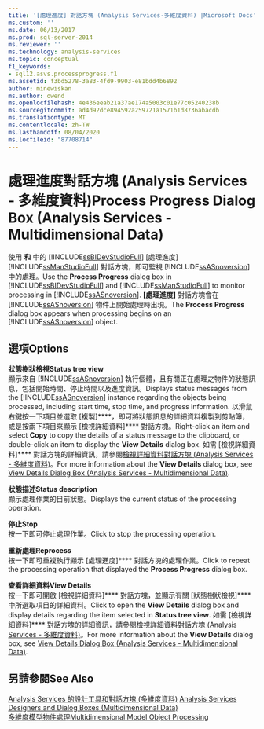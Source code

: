 ```yaml
---
title: '[處理進度] 對話方塊 (Analysis Services-多維度資料) |Microsoft Docs'
ms.custom: ''
ms.date: 06/13/2017
ms.prod: sql-server-2014
ms.reviewer: ''
ms.technology: analysis-services
ms.topic: conceptual
f1_keywords:
- sql12.asvs.processprogress.f1
ms.assetid: f3bd5278-3a83-4fd9-9903-e81bdd4b6892
author: minewiskan
ms.author: owend
ms.openlocfilehash: 4e436eeab21a37ae174a5003c01e77c05240238b
ms.sourcegitcommit: ad4d92dce894592a259721a1571b1d8736abacdb
ms.translationtype: MT
ms.contentlocale: zh-TW
ms.lasthandoff: 08/04/2020
ms.locfileid: "87708714"
---
```

# <a name="process-progress-dialog-box-analysis-services---multidimensional-data"></a><span data-ttu-id="4dda9-102">處理進度對話方塊 (Analysis Services - 多維度資料)</span><span class="sxs-lookup"><span data-stu-id="4dda9-102">Process Progress Dialog Box (Analysis Services - Multidimensional Data)</span></span>
  <span data-ttu-id="4dda9-103">使用 **和** 中的 [!INCLUDE[ssBIDevStudioFull](../includes/ssbidevstudiofull-md.md)] [處理進度] [!INCLUDE[ssManStudioFull](../includes/ssmanstudiofull-md.md)] 對話方塊，即可監視 [!INCLUDE[ssASnoversion](../includes/ssasnoversion-md.md)]中的處理。</span><span class="sxs-lookup"><span data-stu-id="4dda9-103">Use the **Process Progress** dialog box in [!INCLUDE[ssBIDevStudioFull](../includes/ssbidevstudiofull-md.md)] and [!INCLUDE[ssManStudioFull](../includes/ssmanstudiofull-md.md)] to monitor processing in [!INCLUDE[ssASnoversion](../includes/ssasnoversion-md.md)].</span></span> <span data-ttu-id="4dda9-104">**[處理進度]** 對話方塊會在 [!INCLUDE[ssASnoversion](../includes/ssasnoversion-md.md)] 物件上開始處理時出現。</span><span class="sxs-lookup"><span data-stu-id="4dda9-104">The **Process Progress** dialog box appears when processing begins on an [!INCLUDE[ssASnoversion](../includes/ssasnoversion-md.md)] object.</span></span>  
  
## <a name="options"></a><span data-ttu-id="4dda9-105">選項</span><span class="sxs-lookup"><span data-stu-id="4dda9-105">Options</span></span>  
 <span data-ttu-id="4dda9-106">**狀態樹狀檢視**</span><span class="sxs-lookup"><span data-stu-id="4dda9-106">**Status tree view**</span></span>  
 <span data-ttu-id="4dda9-107">顯示來自 [!INCLUDE[ssASnoversion](../includes/ssasnoversion-md.md)] 執行個體，且有關正在處理之物件的狀態訊息，包括開始時間、停止時間以及進度資訊。</span><span class="sxs-lookup"><span data-stu-id="4dda9-107">Displays status messages from the [!INCLUDE[ssASnoversion](../includes/ssasnoversion-md.md)] instance regarding the objects being processed, including start time, stop time, and progress information.</span></span> <span data-ttu-id="4dda9-108">以滑鼠右鍵按一下項目並選取 [複製]\*\*\*\*，即可將狀態訊息的詳細資料複製到剪貼簿，或是按兩下項目來顯示 [檢視詳細資料]\*\*\*\* 對話方塊。</span><span class="sxs-lookup"><span data-stu-id="4dda9-108">Right-click an item and select **Copy** to copy the details of a status message to the clipboard, or double-click an item to display the **View Details** dialog box.</span></span> <span data-ttu-id="4dda9-109">如需 [檢視詳細資料]\*\*\*\* 對話方塊的詳細資訊，請參閱[檢視詳細資料對話方塊 &#40;Analysis Services - 多維度資料&#41;](view-details-dialog-box-analysis-services-multidimensional-data.md)。</span><span class="sxs-lookup"><span data-stu-id="4dda9-109">For more information about the **View Details** dialog box, see [View Details Dialog Box &#40;Analysis Services - Multidimensional Data&#41;](view-details-dialog-box-analysis-services-multidimensional-data.md).</span></span>  
  
 <span data-ttu-id="4dda9-110">**狀態描述**</span><span class="sxs-lookup"><span data-stu-id="4dda9-110">**Status description**</span></span>  
 <span data-ttu-id="4dda9-111">顯示處理作業的目前狀態。</span><span class="sxs-lookup"><span data-stu-id="4dda9-111">Displays the current status of the processing operation.</span></span>  
  
 <span data-ttu-id="4dda9-112">**停止**</span><span class="sxs-lookup"><span data-stu-id="4dda9-112">**Stop**</span></span>  
 <span data-ttu-id="4dda9-113">按一下即可停止處理作業。</span><span class="sxs-lookup"><span data-stu-id="4dda9-113">Click to stop the processing operation.</span></span>  
  
 <span data-ttu-id="4dda9-114">**重新處理**</span><span class="sxs-lookup"><span data-stu-id="4dda9-114">**Reprocess**</span></span>  
 <span data-ttu-id="4dda9-115">按一下即可重複執行顯示 [處理進度]\*\*\*\* 對話方塊的處理作業。</span><span class="sxs-lookup"><span data-stu-id="4dda9-115">Click to repeat the processing operation that displayed the **Process Progress** dialog box.</span></span>  
  
 <span data-ttu-id="4dda9-116">**查看詳細資料**</span><span class="sxs-lookup"><span data-stu-id="4dda9-116">**View Details**</span></span>  
 <span data-ttu-id="4dda9-117">按一下即可開啟 [檢視詳細資料]\*\*\*\* 對話方塊，並顯示有關 [狀態樹狀檢視]\*\*\*\* 中所選取項目的詳細資料。</span><span class="sxs-lookup"><span data-stu-id="4dda9-117">Click to open the **View Details** dialog box and display details regarding the item selected in **Status tree view**.</span></span> <span data-ttu-id="4dda9-118">如需 [檢視詳細資料]\*\*\*\* 對話方塊的詳細資訊，請參閱[檢視詳細資料對話方塊 &#40;Analysis Services - 多維度資料&#41;](view-details-dialog-box-analysis-services-multidimensional-data.md)。</span><span class="sxs-lookup"><span data-stu-id="4dda9-118">For more information about the **View Details** dialog box, see [View Details Dialog Box &#40;Analysis Services - Multidimensional Data&#41;](view-details-dialog-box-analysis-services-multidimensional-data.md).</span></span>  
  
## <a name="see-also"></a><span data-ttu-id="4dda9-119">另請參閱</span><span class="sxs-lookup"><span data-stu-id="4dda9-119">See Also</span></span>  
 <span data-ttu-id="4dda9-120">[Analysis Services 的設計工具和對話方塊 &#40;多維度資料&#41;](analysis-services-designers-and-dialog-boxes-multidimensional-data.md) </span><span class="sxs-lookup"><span data-stu-id="4dda9-120">[Analysis Services Designers and Dialog Boxes &#40;Multidimensional Data&#41;](analysis-services-designers-and-dialog-boxes-multidimensional-data.md) </span></span>  
 [<span data-ttu-id="4dda9-121">多維度模型物件處理</span><span class="sxs-lookup"><span data-stu-id="4dda9-121">Multidimensional Model Object Processing</span></span>](multidimensional-models/processing-a-multidimensional-model-analysis-services.md)  
  
  
